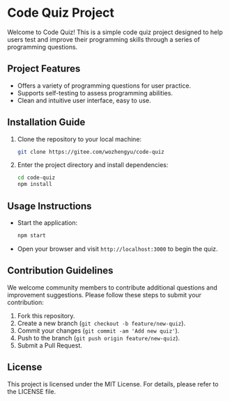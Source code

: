 # Code Quiz Project

Welcome to Code Quiz! This is a simple code quiz project designed to help users test and improve their programming skills through a series of programming questions.

## Project Features

- Offers a variety of programming questions for user practice.
- Supports self-testing to assess programming abilities.
- Clean and intuitive user interface, easy to use.

## Installation Guide

1. Clone the repository to your local machine:
   ```bash
   git clone https://gitee.com/wozhengyu/code-quiz
   ```
2. Enter the project directory and install dependencies:
   ```bash
   cd code-quiz
   npm install
   ```

## Usage Instructions

- Start the application:
  ```bash
  npm start
  ```
- Open your browser and visit `http://localhost:3000` to begin the quiz.

## Contribution Guidelines

We welcome community members to contribute additional questions and improvement suggestions. Please follow these steps to submit your contribution:

1. Fork this repository.
2. Create a new branch (`git checkout -b feature/new-quiz`).
3. Commit your changes (`git commit -am 'Add new quiz'`).
4. Push to the branch (`git push origin feature/new-quiz`).
5. Submit a Pull Request.

## License

This project is licensed under the MIT License. For details, please refer to the LICENSE file.